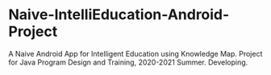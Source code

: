 # Naive-IntelliEducation-Android-Project
A Naive Android App for Intelligent Education using Knowledge Map. Project for Java Program Design and Training, 2020-2021 Summer.
Developing.
